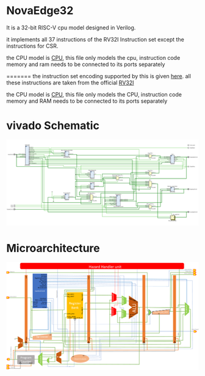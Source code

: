# NovaEdge32

It is a 32-bit RISC-V cpu model designed in Verilog.

it implements all 37 instructions of the RV32I Instruction set except the instructions for CSR.

the CPU model is [CPU](/verilog/RISCV_CPU32.v), this file only models the cpu, instruction code memory and ram needs to be connected to its ports separately

=======
the instruction set encoding supported by this is given [here](/instruction_set_encoding.s). all these instructions are taken from the official [RV32I](https://msyksphinz-self.github.io/riscv-isadoc/html/rvi.html)

the CPU model is [CPU](/verilog/RISCV_CPU32.v), this file only models the CPU, instruction code memory and RAM needs to be connected to its ports separately

# vivado Schematic
![[vivado-schematic]](vivado-schematic.png)
# Microarchitecture
![[vivado-schematic]](schematic.png)
